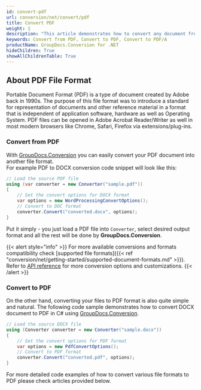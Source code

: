 ```yaml
---
id: convert-pdf
url: conversion/net/convert/pdf
title: Convert PDF
weight: 1
description: "This article demonstrates how to convert any document from PDF and to PDF format with couple C# code lines and GroupDocs.Conversion for .NET."
keywords: Convert from PDF, Convert to PDF, Convert to PDF/A
productName: GroupDocs.Conversion for .NET
hideChildren: True
showAllChildrenTable: True
---
```


## About PDF File Format

Portable Document Format (PDF) is a type of document created by Adobe back in 1990s. The purpose of this file format was to introduce a standard for representation of documents and other reference material in a format that is independent of application software, hardware as well as Operating System. PDF files can be opened in Adobe Acrobat Reader/Writer as well in most modern browsers like Chrome, Safari, Firefox via extensions/plug-ins.

### Convert from PDF

With [GroupDocs.Conversion](https://products.groupdocs.com/conversion/net) you can easily convert your PDF document into another file format.  
For example PDF to DOCX conversion code snippet will look like this:

```csharp
// Load the source PDF file
using (var converter = new Converter("sample.pdf"))
{
    // Set the convert options for DOCX format
    var options = new WordProcessingConvertOptions();
    // Convert to DOC format
    converter.Convert("converted.docx", options);
}
```

Put it simply - you just load a PDF file into `Converter`, select desired output format and all the rest will be done by **GroupDocs.Conversion**.  

{{< alert style="info" >}}
For more available conversions and formats compatibility check [supported file formats]({{< ref "conversion/net/getting-started/supported-document-formats.md" >}}).
Refer to [API reference](https://apireference.groupdocs.com/conversion/net/groupdocs.conversion.options.convert) for more conversion options and customizations.
{{< /alert >}}

### Convert to PDF

On the other hand, converting your files to PDF format is also quite simple and natural.
The following code sample demonstrates how to convert DOCX document to PDF in C# using [GroupDocs.Conversion](https://products.groupdocs.com/conversion/net).

```csharp
// Load the source DOCX file
using (Converter converter = new Converter("sample.docx"))
{
    // Set the convert options for PDF format
    var options = new PdfConvertOptions();
    // Convert to PDF format
    converter.Convert("converted.pdf", options);
}
```

For more detailed code examples of how to convert various file formats to PDF please check articles provided below.
